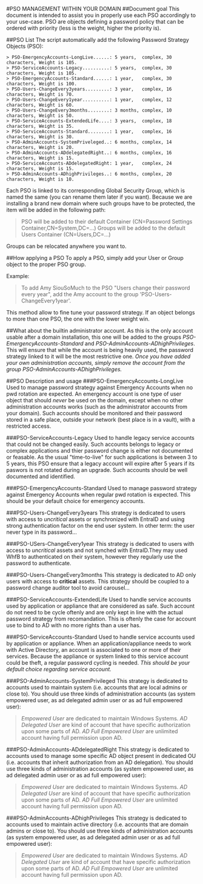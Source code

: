 #PSO MANAGEMENT WITHIN YOUR DOMAIN
##Document goal
This document is intended to assist you in properly use each PSO accordingly to your use-case.
PSO are objects defining a password policy that can be ordered with priority (less is the weight, higher the priority is).

##PSO List
The script automatically add the following Password Strategy Objects (PSO):
```
> PSO-EmergencyAccounts-LongLive......: 5 years,  complex, 30 characters, Weight is 105.
> PSO-ServiceAccounts-Legacy..........: 5 years,  complex, 30 characters, Weight is 105.
> PSO-EmergencyAccounts-Standard......: 1 year,   complex, 30 characters, Weight is 100.
> PSO-Users-ChangeEvery3years.........: 3 year,   complex, 16 characters, Weight is 70.
> PSO-Users-ChangeEvery1year..........: 1 year,   complex, 12 characters, Weight is 60.
> PSO-Users-ChangeEvery3months........: 3 months, complex, 10 characters, Weight is 50.
> PSO-ServiceAccounts-ExtendedLife....: 3 years,  complex, 18 characters, Weight is 35.
> PSO-ServiceAccounts-Standard........: 1 year,   complex, 16 characters, Weight is 30.
> PSO-AdminAccounts-SystemPriveleged..: 6 months, complex, 14 characters, Weight is 20.
> PSO-AdminAccounts-ADdelegatedRight..: 6 months, complex, 16 characters, Weight is 15.
> PSO-ServiceAccounts-ADdelegatedRight: 1 year,   complex, 24 characters, Weight is 15.
> PSO-AdminAccounts-ADhighPrivileges..: 6 months, complex, 20 characters, Weight is 10.
```

Each PSO is linked to its corresponding Global Security Group, which is named the same (you can rename them later if you want). 
Because we are installing a brand new domain where such groups have to be protected, the item will be added in the following path:
> PSO will be added to their default Container (CN=Password Settings Container,CN=System,DC=...)
> Groups will be added to the default Users Container (CN=Users,DC=...)

Groups can be relocated anywhere you want to.

##How applying a PSO
To apply a PSO, simply add your User or Group object to the proper PSO group. 

Example:
> To add Amy SiouSoMuch to the PSO "Users change their password every year",
> add the Amy account to the group 'PSO-Users-ChangeEvery1year'.

This method allow to fine tune your password strategy. If an object belongs to more than one PSO, the one with the lower weight win.

##What about the builtin administrator account.
As this is the only account usable after a domain installation, this one will be added to the groups *PSO-EmergencyAccounts-Standard* and *PSO-AdminAccounts-ADhighPrivileges*.
This will ensure that while the account is being heavily used, the password strategy linked to it will be the most restrictive one. 
*Once you have added your own administration accounts, simply remove the account from the group PSO-AdminAccounts-ADhighPrivileges.*

##PSO Description and usage
###PSO-EmergencyAccounts-LongLive
Used to manage password strategy against Emergency Accounts when no pwd rotation are expected.
An emergency account is one type of user object that should *never* be used on the domain, except when no other administration accounts works (such as the administrator accounts from your domain).
Such accounts should be monitored and their password stored in a safe place, outside your network (best place is in a vault), with a restricted access.

###PSO-ServiceAccounts-Legacy
Used to handle legacy service accounts that could not be changed easily. 
Such accounts belongs to legacy or complex applications and thier password change is either not documented or feasable.
As the usual "time-to-live" for such applications is between 3 to 5 years, this PSO ensure that a legacy account will expire after 5 years if its paswors is not rotated during an upgrade.
Such accounts should be well documented and identified.

###PSO-EmergencyAccounts-Standard
Used to manage password strategy against Emergency Accounts when regular pwd rotation is expected. This should be your default choice for emergency accounts.

###PSO-Users-ChangeEvery3years
This strategy is dedicated to users with access to *uncritical* assets or synchronized with EntraID and using strong authentication factor on the end user system. In other term: the user never type in its password...

###PSO-USers-ChangeEvery1year
This strategy is dedicated to users with access to *uncritical* assets and not synched with EntraID.They may used WhfB to authenticated on their system, however they regularly use the password to authenticate.

###PSO-Users-ChangeEvery3months
This strategy is dedicated to AD only users with access to **critical** assets. 
This strategy should be coupled to a password change auditor tool to avoid carousel...

###PSO-ServiceAccounts-ExtendedLife
Used to handle service accounts used by application or appliance that are considered as safe.
Such account do not need to be cycle oftenly and are only kept in line with the actual password strategy from recomandation. This is oftenly the case for account use to bind to AD with no more rights than a user has.

###PSO-ServiceAccounts-Standard
Used to handle service accounts used by application or appliance.
When an application/appliance needs to work with Active Directory, an account is associated to one or more of their services. Because the appliance or system linked to this service account could be theft, a regular password cycling is needed.
*This should be your default choice regarding service account.*

###PSO-AdminAccounts-SystemPrivileged
This strategy is dedicated to accounts used to maintain system (i.e. accounts that are local admins or close to).
You should use three kinds of administration accounts (as system empowered user, as ad delegated admin user or as ad full empowered user):
> *Empowered User* are dedicated to maintain Windows Systems.
> *AD Delegated User* are kind of account that have specific authorization upon some parts of AD.
> *AD Full Empowered User* are unlimited account having full permission upon AD.

###PSO-AdminAccounts-ADdelegatedRight
This strategy is dedicated to accounts used to manage some specific AD object present in dedicated OU (i.e. accounts that inherit authorization from an AD delegation).
You should use three kinds of administration accounts (as system empowered user, as ad delegated admin user or as ad full empowered user):
> *Empowered User* are dedicated to maintain Windows Systems.
> *AD Delegated User* are kind of account that have specific authorization upon some parts of AD.
> *AD Full Empowered User* are unlimited account having full permission upon AD.

###PSO-AdminAccounts-ADhighPrivileges
This strategy is dedicated to accounts used to maintain active directory (i.e. accounts that are domain admins or close to).
You should use three kinds of administration accounts (as system empowered user, as ad delegated admin user or as ad full empowered user):
> *Empowered User* are dedicated to maintain Windows Systems.
> *AD Delegated User* are kind of account that have specific authorization upon some parts of AD.
> *AD Full Empowered User* are unlimited account having full permission upon AD.